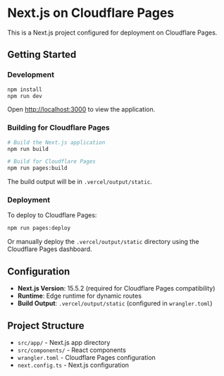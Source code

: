# Next.js on Cloudflare Pages

This is a Next.js project configured for deployment on Cloudflare Pages.

## Getting Started

### Development

```bash
npm install
npm run dev
```

Open [http://localhost:3000](http://localhost:3000) to view the application.

### Building for Cloudflare Pages

```bash
# Build the Next.js application
npm run build

# Build for Cloudflare Pages
npm run pages:build
```

The build output will be in `.vercel/output/static`.

### Deployment

To deploy to Cloudflare Pages:

```bash
npm run pages:deploy
```

Or manually deploy the `.vercel/output/static` directory using the Cloudflare Pages dashboard.

## Configuration

- **Next.js Version**: 15.5.2 (required for Cloudflare Pages compatibility)
- **Runtime**: Edge runtime for dynamic routes
- **Build Output**: `.vercel/output/static` (configured in `wrangler.toml`)

## Project Structure

- `src/app/` - Next.js app directory
- `src/components/` - React components
- `wrangler.toml` - Cloudflare Pages configuration
- `next.config.ts` - Next.js configuration

